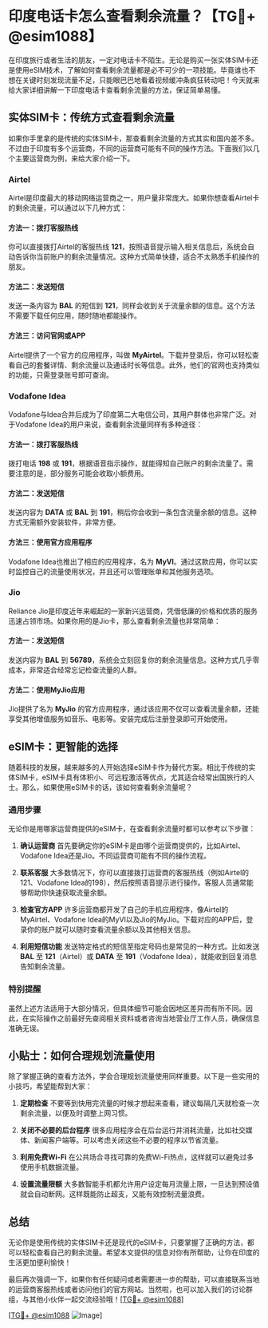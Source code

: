 # 印度电话卡怎么查看剩余流量？【TG💪+ @esim1088】

在印度旅行或者生活的朋友，一定对电话卡不陌生。无论是购买一张实体SIM卡还是使用eSIM技术，了解如何查看剩余流量都是必不可少的一项技能。毕竟谁也不想在关键时刻发现流量不足，只能眼巴巴地看着视频缓冲条疯狂转动吧！今天就来给大家详细讲解一下印度电话卡查看剩余流量的方法，保证简单易懂。

## 实体SIM卡：传统方式查看剩余流量

如果你手里拿的是传统的实体SIM卡，那查看剩余流量的方式其实和国内差不多。不过由于印度有多个运营商，不同的运营商可能有不同的操作方法。下面我们以几个主要运营商为例，来给大家介绍一下。

### Airtel

Airtel是印度最大的移动网络运营商之一，用户量非常庞大。如果你想查看Airtel卡的剩余流量，可以通过以下几种方式：

#### 方法一：拨打客服热线
你可以直接拨打Airtel的客服热线 **121**，按照语音提示输入相关信息后，系统会自动告诉你当前账户的剩余流量情况。这种方式简单快捷，适合不太熟悉手机操作的朋友。

#### 方法二：发送短信
发送一条内容为 **BAL** 的短信到 **121**，同样会收到关于流量余额的信息。这个方法不需要下载任何应用，随时随地都能操作。

#### 方法三：访问官网或APP
Airtel提供了一个官方的应用程序，叫做 **MyAirtel**。下载并登录后，你可以轻松查看自己的套餐详情、剩余流量以及通话时长等信息。此外，他们的官网也支持类似的功能，只需登录账号即可查询。

### Vodafone Idea

Vodafone与Idea合并后成为了印度第二大电信公司，其用户群体也非常广泛。对于Vodafone Idea的用户来说，查看剩余流量同样有多种途径：

#### 方法一：拨打客服热线
拨打电话 **198** 或 **191**，根据语音指示操作，就能得知自己账户的剩余流量了。需要注意的是，部分服务可能会收取小额费用。

#### 方法二：发送短信
发送内容为 **DATA** 或 **BAL** 到 **191**，稍后你会收到一条包含流量余额的信息。这种方式无需额外安装软件，非常方便。

#### 方法三：使用官方应用程序
Vodafone Idea也推出了相应的应用程序，名为 **MyVI**。通过这款应用，你可以实时监控自己的流量使用状况，并且还可以管理账单和其他服务选项。

### Jio

Reliance Jio是印度近年来崛起的一家新兴运营商，凭借低廉的价格和优质的服务迅速占领市场。如果你用的是Jio卡，那么查看剩余流量也非常简单：

#### 方法一：发送短信
发送内容为 **BAL** 到 **56789**，系统会立刻回复你的剩余流量信息。这种方式几乎零成本，非常适合经常忘记检查流量的人群。

#### 方法二：使用MyJio应用
Jio提供了名为 **MyJio** 的官方应用程序，通过该应用不仅可以查看流量余额，还能享受其他增值服务如音乐、电影等。安装完成后注册登录即可开始使用。

## eSIM卡：更智能的选择

随着科技的发展，越来越多的人开始选择eSIM卡作为替代方案。相比于传统的实体SIM卡，eSIM卡具有体积小、可远程激活等优点，尤其适合经常出国旅行的人士。那么，如果使用eSIM卡的话，该如何查看剩余流量呢？

### 通用步骤

无论你是用哪家运营商提供的eSIM卡，在查看剩余流量时都可以参考以下步骤：

1. **确认运营商**
   首先要确定你的eSIM卡是由哪个运营商提供的，比如Airtel、Vodafone Idea还是Jio。不同运营商可能有不同的操作流程。

2. **联系客服**
   大多数情况下，你可以直接拨打运营商的客服热线（例如Airtel的121、Vodafone Idea的198），然后按照语音提示进行操作。客服人员通常能够帮助你快速获取流量余额。

3. **检查官方APP**
   许多运营商都开发了自己的手机应用程序，像Airtel的MyAirtel、Vodafone Idea的MyVI以及Jio的MyJio。下载对应的APP后，登录你的账户就可以随时查看流量余额以及其他相关信息。

4. **利用短信功能**
   发送特定格式的短信至指定号码也是常见的一种方式。比如发送 **BAL** 至 **121**（Airtel）或 **DATA** 至 **191**（Vodafone Idea），就能收到回复消息告知剩余流量。

### 特别提醒

虽然上述方法适用于大部分情况，但具体细节可能会因地区差异而有所不同。因此，在实际操作之前最好先查阅相关资料或者咨询当地营业厅工作人员，确保信息准确无误。

## 小贴士：如何合理规划流量使用

除了掌握正确的查看方法外，学会合理规划流量使用同样重要。以下是一些实用的小技巧，希望能帮到大家：

1. **定期检查**
   不要等到快用完流量的时候才想起来查看，建议每隔几天就检查一次剩余流量，以便及时调整上网习惯。

2. **关闭不必要的后台程序**
   很多应用程序会在后台运行并消耗流量，比如社交媒体、新闻客户端等。可以考虑关闭这些不必要的程序以节省流量。

3. **利用免费Wi-Fi**
   在公共场合寻找可靠的免费Wi-Fi热点，这样就可以避免过多使用手机数据流量。

4. **设置流量限额**
   大多数智能手机都允许用户设定每月流量上限，一旦达到预设值就会自动断网。这样既能防止超支，又能有效控制流量浪费。

## 总结

无论你是使用传统的实体SIM卡还是现代的eSIM卡，只要掌握了正确的方法，都可以轻松查看自己的剩余流量。希望本文提供的信息对你有所帮助，让你在印度的生活更加便利愉快！

最后再次强调一下，如果你有任何疑问或者需要进一步的帮助，可以直接联系当地的运营商客服热线或者访问他们的官方网站。当然啦，也可以加入我们的讨论群组，与其他小伙伴一起交流经验哦！[[TG💪+ @esim1088](https://t.me/s/esim1088)]

[[TG💪+ @esim1088](https://t.me/s/esim1088) ![Image](https://i.postimg.cc/4NQfJmqS/Snipaste-2025-05-13-00-14-12.png)]